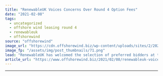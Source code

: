 ```yaml
---
title: "RenewableUK Voices Concerns Over Round 4 Option Fees"
date: "2021-02-08"
tags: 
  - uncategorized
  - offshore wind leasing round 4
  - renewableuk
  - offshorewind
source: "offshorewind"
image_url: "https://cdn.offshorewind.biz/wp-content/uploads/sites/2/2021/02/08134002/RenewableUK_Melanie-Onn.png"
image_fp: "/assets/img/post_thumbnails/71.png"
lead: "RenewableUK has welcomed the selection of preferred bidders at the Crown Estate&#8217;s Offshore Wind"
article_url: "https://www.offshorewind.biz/2021/02/08/renewableuk-voices-concerns-over-round-4-option-fees/"
---
```


---
